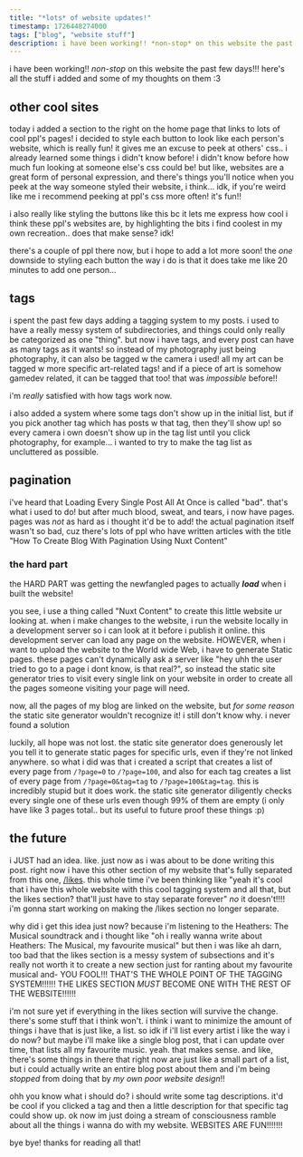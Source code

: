 ```yaml
---
title: "*lots* of website updates!"
timestamp: 1726448274000
tags: ["blog", "website stuff"]
description: i have been working!! *non-stop* on this website the past few days!!! here's all the stuff i added and some of my thoughts on them :3
---
```


i have been working!! *non-stop* on this website the past few days!!! here's all the stuff i added and some of my thoughts on them :3

## other cool sites
today i added a section to the right on the home page that links to lots of cool ppl's pages! i decided to style each button to look like each person's website, which is really fun! it gives me an excuse to peek at others' css.. i already learned some things i didn't know before! i didn't know before how much fun looking at someone else's css could be! but like, websites are a great form of personal expression, and there's things you'll notice when you peek at the way someone styled their website, i think... idk, if you're weird like me i recommend peeking at ppl's css more often! it's fun!!

i also really like styling the buttons like this bc it lets me express how cool i think these ppl's websites are, by highlighting the bits i find coolest in my own recreation.. does that make sense? idk!

there's a couple of ppl there now, but i hope to add a lot more soon! the *one* downside to styling each button the way i do is that it does take me like 20 minutes to add one person...

## tags
i spent the past few days adding a tagging system to my posts. i used to have a really messy system of subdirectories, and things could only really be categorized as one "thing". but now i have tags, and every post can have as many tags as it wants! so instead of my photography just being photography, it can also be tagged w the camera i used! all my art can be tagged w more specific art-related tags! and if a piece of art is somehow gamedev related, it can be tagged that too! that was *impossible* before!! 

i'm *really* satisfied with how tags work now.

i also added a system where some tags don't show up in the initial list, but if you pick another tag which has posts w that tag, then they'll show up! so every camera i own doesn't show up in the tag list until you click photography, for example... i wanted to try to make the tag list as uncluttered as possible.

## pagination
i've heard that Loading Every Single Post All At Once is called "bad". that's what i used to do! but after much blood, sweat, and tears, i now have pages. pages was *not* as hard as i thought it'd be to add! the actual pagination itself wasn't so bad, cuz there's lots of ppl who have written articles with the title "How To Create Blog With Pagination Using Nuxt Content"

### the hard part
the HARD PART was getting the newfangled pages to actually ***load*** when i built the website!

you see, i use a thing called "Nuxt Content" to create this little website ur looking at. when i make changes to the website, i run the website locally in a development server so i can look at it before i publish it online. this development server can load any page on the website. HOWEVER, when i want to upload the website to the World wide Web, i have to generate Static pages. these pages can't dynamically ask a server like "hey uhh the user tried to go to a page i dont know, is that real?", so instead the static site generator tries to visit every single link on your website in order to create all the pages someone visiting your page will need.

now, all the pages of my blog are linked on the website, but *for some reason* the static site generator wouldn't recognize it! i still don't know why. i never found a solution

luckily, all hope was not lost. the static site generator does generously let you tell it to generate static pages for specific urls, even if they're not linked anywhere. so what i did was that i created a script that creates a list of every page from `/?page=0` to `/?page=100`, and also for each tag creates a list of every page from `/?page=0&tag=tag` to `/?page=100&tag=tag`. this is incredibly stupid but it does work. the static site generator diligently checks every single one of these urls even though 99% of them are empty (i only have like 3 pages total.. but its useful to future proof these things \:p)

## the future
i JUST had an idea. like. just now as i was about to be done writing this post. right now i have this other section of my website that's fully separated from this one, [/likes](https://tiger.kittycat.homes/likes). this whole time i've been thinking like "yeah it's cool that i have this whole website with this cool tagging system and all that, but the likes section? that'll just have to stay separate forever" *no* it doesn't!!!! i'm gonna start working on making the /likes section no longer separate.

why did i get this idea just now? because i'm listening to the Heathers: The Musical soundtrack and i thought like "oh i really wanna write about Heathers: The Musical, my favourite musical" but then i was like ah darn, too bad that the likes section is a messy system of subsections and it's really not worth it to create a new section just for ranting about my favourite musical and- YOU FOOL!!! THAT'S THE WHOLE POINT OF THE TAGGING SYSTEM!!!!!! THE LIKES SECTION *MUST* BECOME ONE WITH THE REST OF THE WEBSITE!!!!!!

i'm not sure yet if everything in the likes section will survive the change. there's some stuff that i think won't. i think i want to minimize the amount of things i have that is just like, a list. so idk if i'll list every artist i like the way i do now? but maybe i'll make like a single blog post, that i can update over time, that lists all my favourite music. yeah. that makes sense. and like, there's some things in there that right now are just like a small part of a list, but i could actually write an entire blog post about them and i'm being *stopped* from doing that by *my own poor website design*!!

ohh you know what i should do? i should write some tag descriptions. it'd be cool if you clicked a tag and then a little description for that specific tag could show up. ok now im just doing a stream of consciousness ramble about all the things i wanna do with my website. WEBSITES ARE FUN!!!!!!!

bye bye! thanks for reading all that!